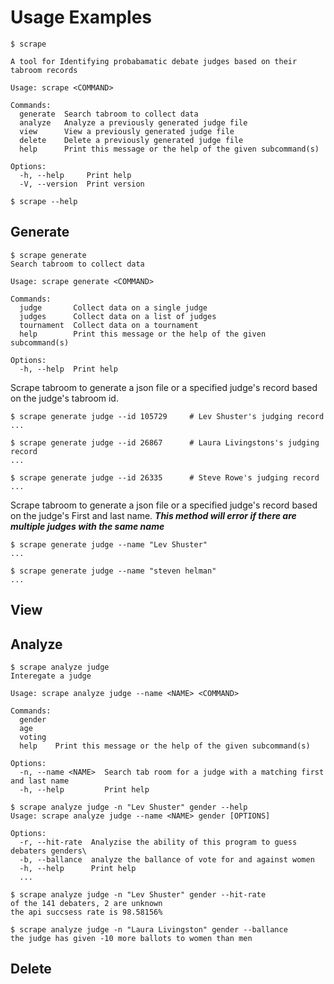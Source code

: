 # Usage Examples

```
$ scrape

A tool for Identifying probabamatic debate judges based on their tabroom records

Usage: scrape <COMMAND>

Commands:
  generate  Search tabroom to collect data
  analyze   Analyze a previously generated judge file
  view      View a previously generated judge file
  delete    Delete a previously generated judge file
  help      Print this message or the help of the given subcommand(s)

Options:
  -h, --help     Print help
  -V, --version  Print version
```

```
$ scrape --help
```
## Generate
```
$ scrape generate
Search tabroom to collect data

Usage: scrape generate <COMMAND>

Commands:
  judge       Collect data on a single judge
  judges      Collect data on a list of judges
  tournament  Collect data on a tournament
  help        Print this message or the help of the given subcommand(s)

Options:
  -h, --help  Print help
```

Scrape tabroom to generate a json file or a specified judge's record based on the judge's tabroom id.
<!-- write bash code exerpt -->
```
$ scrape generate judge --id 105729     # Lev Shuster's judging record
...

$ scrape generate judge --id 26867      # Laura Livingstons's judging record
...

$ scrape generate judge --id 26335      # Steve Rowe's judging record
...
```



Scrape tabroom to generate a json file or a specified judge's record based on the judge's First and last name. ***This method will error if there are multiple judges with the same name***
```
$ scrape generate judge --name "Lev Shuster"
...

$ scrape generate judge --name "steven helman"
...
```
## View

## Analyze
```
$ scrape analyze judge
Interegate a judge

Usage: scrape analyze judge --name <NAME> <COMMAND>

Commands:
  gender  
  age     
  voting  
  help    Print this message or the help of the given subcommand(s)

Options:
  -n, --name <NAME>  Search tab room for a judge with a matching first and last name
  -h, --help         Print help
```

```
$ scrape analyze judge -n "Lev Shuster" gender --help
Usage: scrape analyze judge --name <NAME> gender [OPTIONS]

Options:
  -r, --hit-rate  Analyzise the ability of this program to guess debaters genders\
  -b, --ballance  analyze the ballance of vote for and against women
  -h, --help      Print help
  ...

```

```
$ scrape analyze judge -n "Lev Shuster" gender --hit-rate
of the 141 debaters, 2 are unknown
the api succsess rate is 98.58156%
```

```
$ scrape analyze judge -n "Laura Livingston" gender --ballance
the judge has given -10 more ballots to women than men
```

## Delete